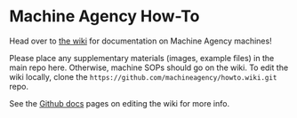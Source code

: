 # Machine Agency How-To

Head over to [the wiki](https://github.com/machineagency/howto/wiki) for
documentation on Machine Agency machines!

Please place any supplementary materials (images, example files) in the main
repo here. Otherwise, machine SOPs should go on the wiki. To edit the wiki
locally, clone the `https://github.com/machineagency/howto.wiki.git` repo.

See the
[Github docs](https://docs.github.com/en/communities/documenting-your-project-with-wikis/adding-or-editing-wiki-pages#adding-or-editing-wiki-pages-locally)
pages on editing the wiki for more info.
